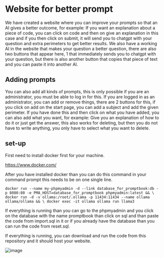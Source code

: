 # Website for better prompt

We have created a website where you can improve your prompts so that an AI gives a better outcome, for example: If you want an explanation about a piece of code, you can click on code and then on give an explanation in this case and if you then click on submit, it will send you to chatgpt with your question and extra perimeters to get better results. We also have a working AI in the website that makes your question a better question, there are also two buttons that appear here, 1 that immediately sends you to chatgpt with your question, but there is also another button that copies that piece of text and you can paste it into another AI.

## Adding prompts

You can also add all kinds of prompts, this is only possible if you are an administrator, you must be able to log in for this. If you are logged in as an administrator, you can add or remove things, there are 2 buttons for this, if you click on add on the start page, you can add a subject and add the given perimeter. If you have done this and then click on what you have added, you can also add what you want, for example: Give you an explanation of how to do it or just get the answer, this also works for deleting, but then you do not have to write anything, you only have to select what you want to delete.

## set-up

First need to install docker first for your machine.

https://www.docker.com/

After you have installed docker than you can do this command in your command prompt this needs to be on one single line.
>
    docker run --name my-phpmyadmin -d --link database_for_promptbook:db -p 8080:80 -e PMA_HOST=database_for_promptbook phpmyadmin:latest && \ docker run -d -v ollama:/root/.ollama -p 11434:11434 --name ollama ollama/ollama && \ docker exec -it ollama ollama run llama3

If everything is running than you can go to the phpmyadmin and you click on the database with the name promptbook than click on sql and than paste the code from import.sql in it or if you already have the database than you can run the code from reset.sql.

If everything is running, you can download and run the code from this repository and it should host your website.

![image](https://github.com/user-attachments/assets/9a2b6453-4d1e-4b60-a05b-e967f2bd6500)
